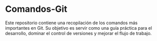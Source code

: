 # Comandos-Git
Este repositorio contiene una recopilación de los comandos más importantes en Git. Su objetivo es servir como una guía práctica para el desarrollo, dominar el control de versiones y mejorar el flujo de trabajo.

